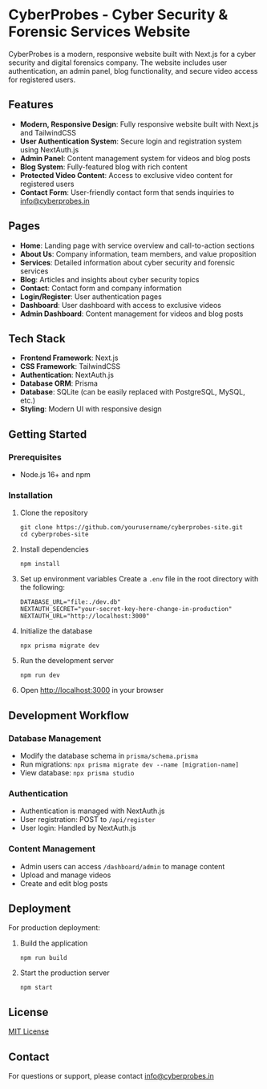 # CyberProbes - Cyber Security & Forensic Services Website

CyberProbes is a modern, responsive website built with Next.js for a cyber security and digital forensics company. The website includes user authentication, an admin panel, blog functionality, and secure video access for registered users.

## Features

- **Modern, Responsive Design**: Fully responsive website built with Next.js and TailwindCSS
- **User Authentication System**: Secure login and registration system using NextAuth.js
- **Admin Panel**: Content management system for videos and blog posts
- **Blog System**: Fully-featured blog with rich content
- **Protected Video Content**: Access to exclusive video content for registered users
- **Contact Form**: User-friendly contact form that sends inquiries to info@cyberprobes.in

## Pages

- **Home**: Landing page with service overview and call-to-action sections
- **About Us**: Company information, team members, and value proposition
- **Services**: Detailed information about cyber security and forensic services
- **Blog**: Articles and insights about cyber security topics
- **Contact**: Contact form and company information
- **Login/Register**: User authentication pages
- **Dashboard**: User dashboard with access to exclusive videos
- **Admin Dashboard**: Content management for videos and blog posts

## Tech Stack

- **Frontend Framework**: Next.js
- **CSS Framework**: TailwindCSS
- **Authentication**: NextAuth.js
- **Database ORM**: Prisma
- **Database**: SQLite (can be easily replaced with PostgreSQL, MySQL, etc.)
- **Styling**: Modern UI with responsive design

## Getting Started

### Prerequisites

- Node.js 16+ and npm

### Installation

1. Clone the repository
   ```
   git clone https://github.com/yourusername/cyberprobes-site.git
   cd cyberprobes-site
   ```

2. Install dependencies
   ```
   npm install
   ```

3. Set up environment variables
   Create a `.env` file in the root directory with the following:
   ```
   DATABASE_URL="file:./dev.db"
   NEXTAUTH_SECRET="your-secret-key-here-change-in-production"
   NEXTAUTH_URL="http://localhost:3000"
   ```

4. Initialize the database
   ```
   npx prisma migrate dev
   ```

5. Run the development server
   ```
   npm run dev
   ```

6. Open [http://localhost:3000](http://localhost:3000) in your browser

## Development Workflow

### Database Management

- Modify the database schema in `prisma/schema.prisma`
- Run migrations: `npx prisma migrate dev --name [migration-name]`
- View database: `npx prisma studio`

### Authentication

- Authentication is managed with NextAuth.js
- User registration: POST to `/api/register`
- User login: Handled by NextAuth.js

### Content Management

- Admin users can access `/dashboard/admin` to manage content
- Upload and manage videos
- Create and edit blog posts

## Deployment

For production deployment:

1. Build the application
   ```
   npm run build
   ```

2. Start the production server
   ```
   npm start
   ```

## License

[MIT License](LICENSE)

## Contact

For questions or support, please contact info@cyberprobes.in
